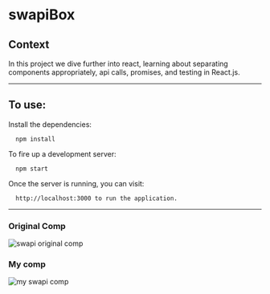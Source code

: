 # swapiBox

## Context

In this project we dive further into react, learning about separating components appropriately, api calls, promises, and testing in React.js.

***

## To use:

Install the dependencies:

      npm install

To fire up a development server:

      npm start

Once the server is running, you can visit:

      http://localhost:3000 to run the application.

***

### Original Comp

![swapi original comp](http://i.imgur.com/7bKxgS5.png)

### My comp

![my swapi comp](https://i.imgur.com/hFjj7WU.jpg)